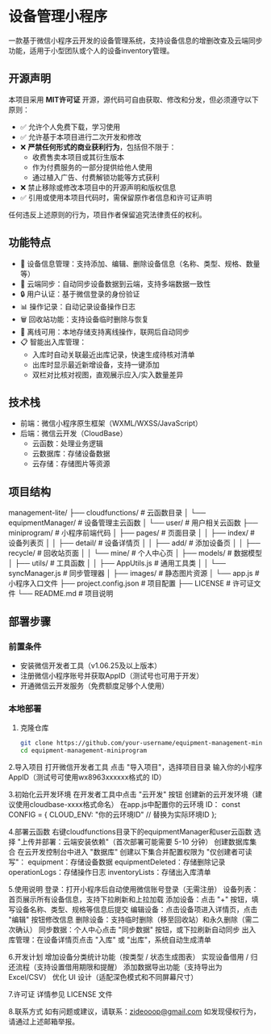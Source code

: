 # 设备管理小程序

一款基于微信小程序云开发的设备管理系统，支持设备信息的增删改查及云端同步功能，适用于小型团队或个人的设备inventory管理。

## 开源声明

本项目采用 **MIT许可证** 开源，源代码可自由获取、修改和分发，但必须遵守以下原则：
- ✅ 允许个人免费下载，学习使用
- ✅ 允许基于本项目进行二次开发和修改
- ❌ **严禁任何形式的商业获利行为**，包括但不限于：
  - 收费售卖本项目或其衍生版本
  - 作为付费服务的一部分提供给他人使用
  - 通过植入广告、付费解锁功能等方式获利
- ❌ 禁止移除或修改本项目中的开源声明和版权信息
- ✅ 引用或使用本项目代码时，需保留原作者信息和许可证声明

任何违反上述原则的行为，项目作者保留追究法律责任的权利。

## 功能特点

- 📱 设备信息管理：支持添加、编辑、删除设备信息（名称、类型、规格、数量等）
- 🔄 云端同步：自动同步设备数据到云端，支持多端数据一致性
- 🔒 用户认证：基于微信登录的身份验证
- 📊 操作记录：自动记录设备操作日志
- 🗑️ 回收站功能：支持设备临时删除与恢复
- 🚀 离线可用：本地存储支持离线操作，联网后自动同步
- 📋 智能出入库管理：
  - 入库时自动关联最近出库记录，快速生成待核对清单
  - 出库时显示最近新增设备，支持一键添加
  - 双栏对比核对视图，直观展示应入/实入数量差异

## 技术栈

- 前端：微信小程序原生框架（WXML/WXSS/JavaScript）
- 后端：微信云开发（CloudBase）
  - 云函数：处理业务逻辑
  - 云数据库：存储设备数据
  - 云存储：存储图片等资源

## 项目结构
management-lite/
├── cloudfunctions/ # 云函数目录
│ └── equipmentManager/ # 设备管理主云函数
│ └── user/ # 用户相关云函数
├── miniprogram/ # 小程序前端代码
│ ├── pages/ # 页面目录
│ │ ├── index/ # 设备列表页
│ │ ├── detail/ # 设备详情页
│ │ ├── add/ # 添加设备页
│ │ ├── recycle/ # 回收站页面
│ │ └── mine/ # 个人中心页
│ ├── models/ # 数据模型
│ ├── utils/ # 工具函数
│ │ ├── AppUtils.js # 通用工具类
│ │ └── syncManager.js # 同步管理器
│ ├── images/ # 静态图片资源
│ └── app.js # 小程序入口文件
├── project.config.json # 项目配置
├── LICENSE # 许可证文件
└── README.md # 项目说明


## 部署步骤

### 前置条件
- 安装微信开发者工具（v1.06.25及以上版本）
- 注册微信小程序账号并获取AppID（测试号也可用于开发）
- 开通微信云开发服务（免费额度足够个人使用）

### 本地部署
1. 克隆仓库
   ```bash
   git clone https://github.com/your-username/equipment-management-miniprogram.git
   cd equipment-management-miniprogram

2.导入项目
打开微信开发者工具
点击 "导入项目"，选择项目目录
输入你的小程序 AppID（测试号可使用wx8963xxxxxx格式的 ID）

3.初始化云开发环境
在开发者工具中点击 "云开发" 按钮
创建新的云开发环境（建议使用cloudbase-xxxx格式命名）
在app.js中配置你的云环境 ID：
const CONFIG = {
  CLOUD_ENV: "你的云环境ID" // 替换为实际环境ID
};

4.部署云函数
右键cloudfunctions目录下的equipmentManager和user云函数
选择 "上传并部署：云端安装依赖"（首次部署可能需要 5-10 分钟）
创建数据库集合
在云开发控制台中进入 "数据库"
创建以下集合并配置权限为 "仅创建者可读写"：
equipment：存储设备数据
equipmentDeleted：存储删除记录
operationLogs：存储操作日志
inventoryLists：存储出入库清单

5.使用说明
登录：打开小程序后自动使用微信账号登录（无需注册）
设备列表：首页展示所有设备信息，支持下拉刷新和上拉加载
添加设备：点击 "+" 按钮，填写设备名称、类型、规格等信息后提交
编辑设备：点击设备项进入详情页，点击 "编辑" 按钮修改信息
删除设备：支持临时删除（移至回收站）和永久删除（需二次确认）
同步数据：个人中心点击 "同步数据" 按钮，或下拉刷新自动同步
出入库管理：在设备详情页点击 "入库" 或 "出库"，系统自动生成清单

6.开发计划
 增加设备分类统计功能（按类型 / 状态生成图表）
 实现设备借用 / 归还流程（支持设置借用期限和提醒）
 添加数据导出功能（支持导出为 Excel/CSV）
 优化 UI 设计（适配深色模式和不同屏幕尺寸）
 
7.许可证
详情参见 LICENSE 文件

8.联系方式
如有问题或建议，请联系：zideooop@gmail.com
如发现侵权行为，请通过上述邮箱举报。
